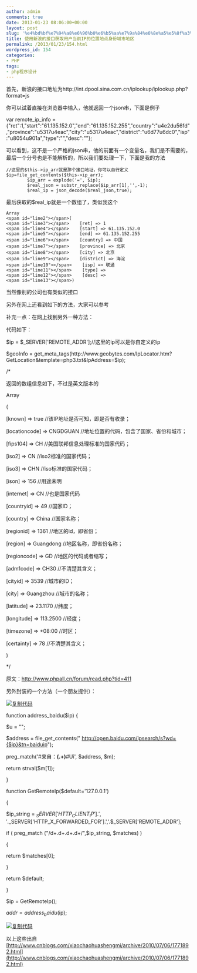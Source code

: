 ```yaml
---
author: admin
comments: true
date: 2013-01-23 08:06:00+00:00
layout: post
slug: '%e4%bd%bf%e7%94%a8%e6%96%b0%e6%b5%aa%e7%9a%84%e6%8e%a5%e5%8f%a3%e8%8e%b7%e5%8f%96%e7%94%a8%e6%88%b7%e5%bd%93%e5%89%8dip%e7%9a%84%e4%bd%8d%e7%bd%ae%e5%9c%b0%e7%82%b9%e8%ba%ab%e4%bb%bd%e5%9f%8e%e5%b8%82'
title: 使用新浪的接口获取用户当前IP的位置地点身份城市地区
permalink: /2013/01/23/154.html
wordpress_id: 154
categories:
- PHP
tags:
- php程序设计
---
```





首先，新浪的接口地址为http://int.dpool.sina.com.cn/iplookup/iplookup.php?format=js




你可以试着直接在浏览器中输入，他就返回一个json串，下面是例子




var remote_ip_info = {"ret":1,"start":"61.135.152.0","end":"61.135.152.255","country":"u4e2du56fd","province":"u5317u4eac","city":"u5317u4eac","district":"u6d77u6dc0","isp":"u8054u901a","type":"","desc":""};  






可以看到，这不是一个严格的json串，他的前面有一个变量名，我们是不需要的，最后一个分号也是不能解析的，所以我们要处理一下，下面是我的方法



    
    //这里的$this->ip_arr就是那个接口地址，你可以自行定义
    $ip=file_get_contents($this->ip_arr);
    		$ip_arr = explode('=', $ip);
    		$real_json = substr_replace($ip_arr[1],'',-1);
    		$real_ip = json_decode($real_json,true);

  

最后获取的$real_ip就是一个数组了，类似我这个









    
    Array
    <span id="line2"></span>(
    <span id="line3"></span>    [ret] => 1
    <span id="line4"></span>    [start] => 61.135.152.0
    <span id="line5"></span>    [end] => 61.135.152.255
    <span id="line6"></span>    [country] => 中国
    <span id="line7"></span>    [province] => 北京
    <span id="line8"></span>    [city] => 北京
    <span id="line9"></span>    [district] => 海淀
    <span id="line10"></span>    [isp] => 联通
    <span id="line11"></span>    [type] => 
    <span id="line12"></span>    [desc] => 
    <span id="line13"></span>)


当然像别的公司也有类似的接口





另外在网上还看到如下的方法，大家可以参考







补充一点：在网上找到另外一种方法：  

代码如下：  

$ip = $_SERVER['REMOTE_ADDR'];//这里的ip可以是你自定义的ip  

$geoInfo = get_meta_tags(http://www.geobytes.com/IpLocator.htm?GetLocation&template=php3.txt&IpAddress=$ip);  

/*  

返回的数组信息如下，不过是英文版本的  

Array   

(   

[known] => true //该IP地址是否可知，即是否有收录；   

[locationcode] => CNGDGUAN //地址位置的代码，包含了国家、省份和城市；   

[fips104] => CH //美国联邦信息处理标准的国家代码；   

[iso2] => CN //iso2标准的国家代码；   

[iso3] => CHN //iso标准的国家代码；   

[ison] => 156 //用途未明   

[internet] => CN //也是国家代码   

[countryid] => 49 //国家ID；   

[country] => China //国家名称；   

[regionid] => 1361 //地区的id，即省份；   

[region] => Guangdong //地区名称，即省份名称；   

[regioncode] => GD //地区的代码或者缩写；   

[adm1code] => CH30 //不清楚其含义；   

[cityid] => 3539 //城市的ID；   

[city] => Guangzhou //城市的名称；   

[latitude] => 23.1170 //纬度；   

[longitude] => 113.2500 //经度；   

[timezone] => +08:00 //时区；   

[certainty] => 78 //不清楚其含义；   

)  

*/










  

原文：http://www.phpall.cn/forum/read.php?tid=411



















  









另外封装的一个方法（一个朋友提供）：   












[![复制代码](http://akmumu-wordpress.stor.sinaapp.com/wp-content/uploads/pic/other_site/common_cnblogs_copycode.gif)](http://www.cnblogs.com/xiaochaohuashengmi/archive/2010/07/06/1771892.html)




function address_baidu($ip) {  

$u = "";  

$address = file_get_contents(" http://open.baidu.com/ipsearch/s?wd={$ip}&tn=baiduip");  

preg_match('#来自：<b>(.+)</b>#Ui', 
$address, $m);  

return strval($m[1]);  

}  

function GetRemoteIp($default='127.0.0.1')  

{  

$ip_string = $_SERVER['HTTP_CLIENT_IP'].','.$_SERVER['HTTP_X_FORWARDED_FOR'].','.$_SERVER['REMOTE_ADDR'];  

if ( preg_match ("/d+.d+.d+.d+/",$ip_string,
$matches) )  

{  

return $matches[0];  

}  

return $default;  

}  

$ip = GetRemoteIp();  

$addr = address_baidu($ip);




[![复制代码](http://akmumu-wordpress.stor.sinaapp.com/wp-content/uploads/pic/other_site/common_cnblogs_copycode.gif)](http://www.cnblogs.com/xiaochaohuashengmi/archive/2010/07/06/1771892.html)








  

以上这些出自[http://www.cnblogs.com/xiaochaohuashengmi/archive/2010/07/06/1771892.html](http://www.cnblogs.com/xiaochaohuashengmi/archive/2010/07/06/1771892.html)


